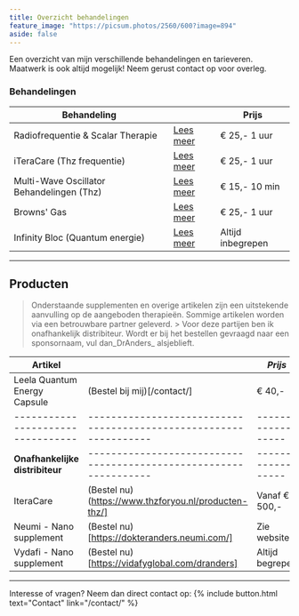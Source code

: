 ```yaml
---
title: Overzicht behandelingen
feature_image: "https://picsum.photos/2560/600?image=894"
aside: false
---
```


Een overzicht van mijn verschillende behandelingen en tarieveren. Maatwerk is ook altijd mogelijk! Neem gerust contact op voor overleg.

### Behandelingen

| **Behandeling**                            	|                         	|  **Prijs**        |
|-------------------------------------------	|------------------------	  |-----------------	|
| Radiofrequentie & Scalar Therapie         	| [Lees meer](http://#/)  	| € 25,- 1 uur    	|
| iTeraCare (Thz frequentie)                	| [Lees meer](http://#/) 	  | € 25,- 1 uur    	|
| Multi-Wave Oscillator Behandelingen (Thz) 	| [Lees meer](http://#/)   	| € 15,- 10 min   	|
| Browns' Gas                               	| [Lees meer](http://#/) 	  | € 25,- 1 uur    	|
| Infinity Bloc (Quantum energie)           	| [Lees meer](http://#/) 	  | Altijd inbegrepen 	|

---

## Producten

> Onderstaande supplementen en overige artikelen zijn een uitstekende aanvulling op de aangeboden therapieën. Sommige artikelen worden via een betrouwbare partner geleverd. > Voor deze partijen ben ik onafhankelijk distribiteur. Wordt er bij het bestellen gevraagd naar een sponsornaam, vul dan_DrAnders_ alsjeblieft.

| **Artikel**                     	|                                                                 	| _Prijs_         	|
|---------------------------------	|-----------------------------------------------------------------	|-----------------	|
| Leela Quantum Energy Capsule    	| (Bestel bij mij)[/contact/]                                      	| € 40,-          	|
|---------------------------------	|-----------------------------------------------------------------	|-----------------	|
| **Onafhankelijke distribiteur**   |-----------------------------------------------------------------	|-----------------	|
| IteraCare                       	| (Bestel nu)(https://www.thzforyou.nl/producten-thz/]            	| Vanaf € 500,-   	|
| Neumi - Nano supplement         	| (Bestel nu)[https://dokteranders.neumi.com/]                    	| Zie website     	|
| Vydafi - Nano supplement        	| (Bestel nu)[https://vidafyglobal.com/dranders]                  	| Altijd begrepen 	|


---
Interesse of vragen? Neem dan direct contact op: 
{% include button.html text="Contact" link="/contact/" %}
